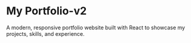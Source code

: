 # My Portfolio-v2

A modern, responsive portfolio website built with React to showcase my projects, skills, and experience.
